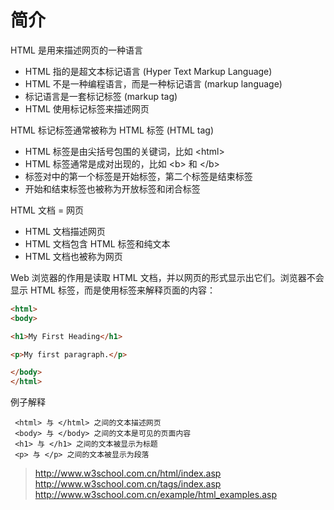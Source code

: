 # 简介

HTML 是用来描述网页的一种语言  
- HTML 指的是超文本标记语言 (Hyper Text Markup Language)
- HTML 不是一种编程语言，而是一种标记语言 (markup language)
- 标记语言是一套标记标签 (markup tag)
- HTML 使用标记标签来描述网页


HTML 标记标签通常被称为 HTML 标签 (HTML tag)  
- HTML 标签是由尖括号包围的关键词，比如 \<html\>
- HTML 标签通常是成对出现的，比如 \<b\> 和 \</b\>
- 标签对中的第一个标签是开始标签，第二个标签是结束标签
- 开始和结束标签也被称为开放标签和闭合标签


HTML 文档 = 网页  
- HTML 文档描述网页
- HTML 文档包含 HTML 标签和纯文本
- HTML 文档也被称为网页

Web 浏览器的作用是读取 HTML 文档，并以网页的形式显示出它们。浏览器不会显示 HTML 标签，而是使用标签来解释页面的内容：

```html
<html>
<body>

<h1>My First Heading</h1>

<p>My first paragraph.</p>

</body>
</html>
```

例子解释   
```text
 <html> 与 </html> 之间的文本描述网页
 <body> 与 </body> 之间的文本是可见的页面内容
 <h1> 与 </h1> 之间的文本被显示为标题
 <p> 与 </p> 之间的文本被显示为段落
```



> http://www.w3school.com.cn/html/index.asp
> http://www.w3school.com.cn/tags/index.asp
> http://www.w3school.com.cn/example/html_examples.asp
